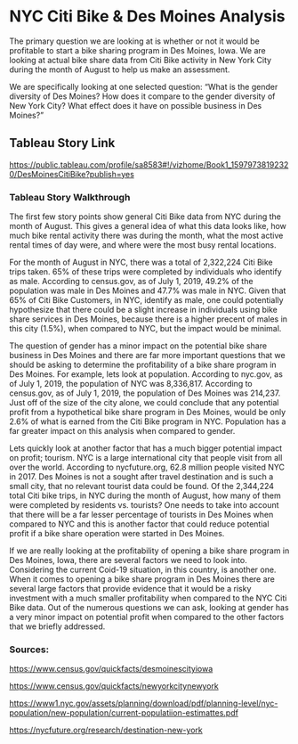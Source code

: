# NYC Citi Bike & Des Moines Analysis
The primary question we are looking at is whether or not it would be profitable to start a bike sharing program in Des Moines, Iowa. We are looking at actual bike share data from Citi Bike activity in New York City during the month of August to help us make an assessment.

We are specifically looking at one selected question: “What is the gender diversity of Des Moines? How does it compare to the gender diversity of New York City? What effect does it have on possible business in Des Moines?”

## Tableau Story Link
https://public.tableau.com/profile/sa8583#!/vizhome/Book1_15979738192320/DesMoinesCitiBike?publish=yes

### Tableau Story Walkthrough

The first few story points show general Citi Bike data from NYC during the month of August. This gives a general idea of what this data looks like, how much bike rental activity there was during the month, what the most active rental times of day were, and where were the most busy rental locations.

For the month of August in NYC, there was a total of 2,322,224 Citi Bike trips taken. 65% of these trips were completed by individuals who identify as male. According to census.gov, as of July 1, 2019, 49.2% of the population was male in Des Moines and 47.7% was male in NYC. Given that 65% of Citi Bike Customers, in NYC, identify as male, one could potentially hypothesize that there could be a slight increase in individuals using bike share services in Des Moines, because there is a higher precent of males in this city (1.5%), when compared to NYC, but the impact would be minimal.

The question of gender has a minor impact on the potential bike share business in Des Moines and there are far more important questions that we should be asking to determine the profitability of a bike share program in Des Moines. For example, lets look at population. According to nyc.gov, as of July 1, 2019, the population of NYC was 8,336,817. According to census.gov, as of July 1, 2019, the population of Des Moines was 214,237. Just off of the size of the city alone, we could conclude that any potential profit from a hypothetical bike share program in Des Moines, would be only 2.6% of what is earned from the Citi Bike program in NYC. Population has a far greater impact on this analysis when compared to gender.

Lets quickly look at another factor that has a much bigger potential impact on profit; tourism. NYC is a large international city that people visit from all over the world. According to nycfuture.org, 62.8 million people visited NYC in 2017. Des Moines is not a sought after travel destination and is such a small city, that no relevant tourist data could be found. Of the 2,344,224 total Citi bike trips, in NYC during the month of August, how many of them were completed by residents vs. tourists? One needs to take into account that there will be a far lesser percentage of tourists in Des Moines when compared to NYC and this is another factor that could reduce potential profit if a bike share operation were started in Des Moines.

If we are really looking at the profitability of opening a bike share program in Des Moines, Iowa, there are several factors we need to look into. Considering the current Coid-19 situation, in this country, is another one. When it comes to opening a bike share program in Des Moines there are several large factors that provide evidence that it would be a risky investment with a much smaller profitability when compared to the NYC Citi Bike data. Out of the numerous questions we can ask, looking at gender has a very minor impact on potential profit when compared to the other factors that we briefly addressed.

### Sources:
https://www.census.gov/quickfacts/desmoinescityiowa

https://www.census.gov/quickfacts/newyorkcitynewyork

https://www1.nyc.gov/assets/planning/download/pdf/planning-level/nyc-population/new-population/current-populatiion-estimattes.pdf

https://nycfuture.org/research/destination-new-york
